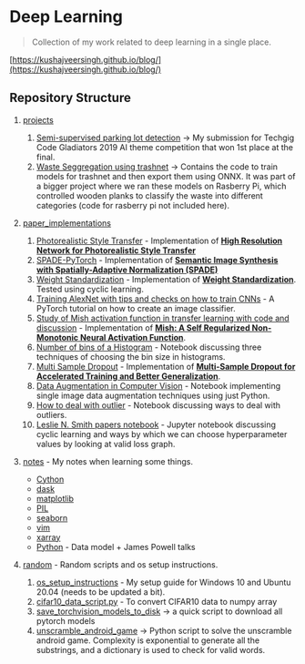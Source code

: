 # Deep Learning
> Collection of my work related to deep learning in a single place.

[https://kushajveersingh.github.io/blog/](https://kushajveersingh.github.io/blog/)

## Repository Structure

1. [projects](projects)

    1. [Semi-supervised parking lot detection](https://github.com/KushajveerSingh/Unsupervised-Parking-Lot-Detection) -> My submission for Techgig Code Gladiators 2019 AI theme competition that won 1st place at the final.
    2. [Waste Seggregation using trashnet](projects/Waste_%20_Seggregation_using_trashnet) -> Contains the code to train models for trashnet and then export them using ONNX. It was part of a bigger project where we ran these models on Rasberry Pi, which controlled wooden planks to classify the waste into different categories (code for rasberry pi not included here).

2. [paper_implementations](paper_implementations)

    1. [Photorealistic Style Transfer](https://github.com/KushajveerSingh/Photorealistic-Style-Transfer) - Implementation of [**High Resolution Network for Photorealistic Style Transfer**](https://arxiv.org/abs/1904.11617) 
    2. [SPADE-PyTorch](https://github.com/KushajveerSingh/SPADE-PyTorch) - Implementation of [**Semantic Image Synthesis with Spatially-Adaptive Normalization (SPADE)**](https://arxiv.org/abs/1903.07291)
    3. [Weight Standardization](paper_implementations/weight_standardization) - Implementation of [**Weight Standardization**](https://arxiv.org/abs/1903.10520). Tested using cyclic learning.
    4. [Training AlexNet with tips and checks on how to train CNNs](paper_implementations/Training%20AlexNet%20with%20tips%20and%20checks%20on%20how%20to%20train%20CNNs) - A PyTorch tutorial on how to create an image classifier.
    5. [Study of Mish activation function in transfer learning with code and discussion](paper_implementations/Study%20of%20Mish%20activation%20function%20in%20transfer%20learning%20with%20code%20and%20discussion) - Implementation of [**Mish: A Self Regularized Non-Monotonic Neural Activation Function**](https://arxiv.org/abs/1908.08681).
    6. [Number of bins of a Histogram](paper_implementations/Number%20of%20bins%20of%20a%20Histogram) - Notebook discussing three techniques of choosing the bin size in histograms.
    7. [Multi Sample Dropout](paper_implementations/Multi%20Sample%20Dropout) - Implementation of [**Multi-Sample Dropout for Accelerated Training and Better Generalization**](https://arxiv.org/abs/1905.09788).
    8. [Data Augmentation in Computer Vision](paper_implementations/Data%20Augmentation%20in%20Computer%20Vision) - Notebook implementing single image data augmentation techniques using just Python.
    9.  [How to deal with outlier](paper_implementations/How%20to%20deal%20with%20outliers) - Notebook discussing ways to deal with outliers.
    10. [Leslie N. Smith papers notebook](paper_implementations/Leslie%20N.%20Smith%20papers%20notebook) - Jupyter notebook discussing cyclic learning and ways by which we can choose hyperparameter values by looking at valid loss graph.
        
3. [notes](notes) - My notes when learning some things.

   * [Cython](notes/cython.ipynb)
   * [dask](notes/dask.ipynb)
   * [matplotlib](notes/matplotlib.ipynb)
   * [PIL](notes/PIL.ipynb)
   * [seaborn](notes/seaborn.ipynb)
   * [vim](notes/vim.txt)
   * [xarray](notes/xarray.ipynb)
   * [Python](notes/Python) - Data model + James Powell talks

4. [random](random) - Random scripts and os setup instructions.
   
    1. [os_setup_instructions](random/os_setup_instructions) - My setup guide for Windows 10 and Ubuntu 20.04 (needs to be updated a bit).
    2. [cifar10_data_script.py](random/cifar10_data_script.py) - To convert CIFAR10 data to numpy array
    3. [save_torchvision_models_to_disk](random/save_torchvision_models_to_disk.ipynb) -> a quick script to download all pytorch models
    4. [unscramble_android_game](random/unscramble_android_game) -> Python script to solve the unscramble android game. Complexity is exponential to generate all the substrings, and a dictionary is used to check for valid words.
